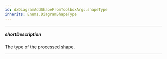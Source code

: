 ```yaml
---
id: dxDiagramAddShapeFromToolboxArgs.shapeType
inherits: Enums.DiagramShapeType
---
```

---
##### shortDescription
The type of the processed shape.

---
